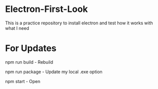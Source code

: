 # Electron-First-Look
This is a practice repository to install electron and test how it works with what I need


# For Updates
npm run build - Rebuild

npm run package - Update my local .exe option

npm start - Open
